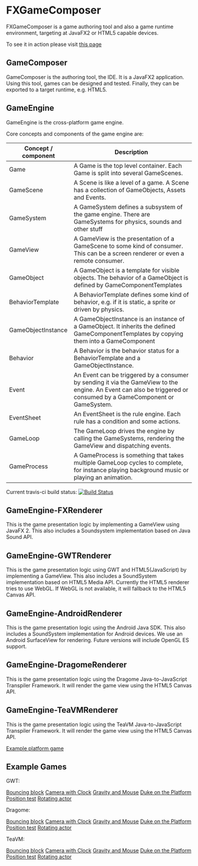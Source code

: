 FXGameComposer
=============

FXGameComposer is a game authoring tool and also a game runtime environment, targeting at JavaFX2 or HTML5 capable devices.

To see it in action please visit [this page](http://www.mirkosertic.de/doku.php/javastuff/javafxgameauthoring)

GameComposer
-----------

GameComposer is the authoring tool, the IDE. It is a JavaFX2 application. Using this tool, games can be designed
and tested. Finally, they can be exported to a target runtime, e.g. HTML5.

GameEngine
----------

GameEngine is the cross-platform game engine.

Core concepts and components of the game engine are:

| Concept /  component   | Description
|------------------------|------------------------------------------------------------------------------------------------------------------------------------------------------------------
| Game                   | A Game is the top level container. Each Game is split into several GameScenes.
| GameScene              | A Scene is like a level of a game. A Scene has a collection of GameObjects, Assets and Events.
| GameSystem             | A GameSystem defines a subsystem of the game engine. There are GameSystems for physics, sounds and other stuff
| GameView               | A GameView is the presentation of a GameScene to some kind of consumer. This can be a screen renderer or even a remote consumer.
| GameObject             | A GameObject is a template for visible objects. The behavior of a GameObject is defined by GameComponentTemplates
| BehaviorTemplate       | A BehaviorTemplate defines some kind of behavior, e.g. if it is static, a sprite or driven by physics.
| GameObjectInstance     | A GameObjectInstance is an instance of a GameObject. It inherits the defined GameComponentTemplates by copying them into a GameComponent
| Behavior               | A Behavior is the behavior status for a BehaviorTemplate and a GameObjectInstance.
| Event                  | An Event can be triggered by a consumer by sending it via the GameView to the engine. An Event can also be triggered or consumed by a GameComponent or GameSystem.
| EventSheet             | An EventSheet is the rule engine. Each rule has a condition and some actions.
| GameLoop               | The GameLoop drives the engine by calling the GameSystems, rendering the GameView and dispatching events.
| GameProcess            | A GameProcess is something that takes multiple GameLoop cycles to complete, for instance playing background music or playing an animation.

Current travis-ci build status: [![Build Status](https://travis-ci.org/mirkosertic/GameComposer.svg?branch=master)](https://travis-ci.org/mirkosertic/GameComposer)


GameEngine-FXRenderer
---------------------

This is the game presentation logic by implementing a GameView using JavaFX 2. This also includes a Soundsystem implementation based on Java Sound API.

GameEngine-GWTRenderer
--------------

This is the game presentation logic using GWT and HTML5(JavaScript) by implementing a GameView. This also includes a SoundSystem implementation based on HTML5 Media API.
Currently the HTML5 renderer tries to use WebGL. If WebGL is not available, it will fallback to the HTML5 Canvas API.

GameEngine-AndroidRenderer
--------------

This is the game presentation logic using the Android Java SDK. This also includes a SoundSystem implementation for Android devices.
We use an Android SurfaceView for rendering. Future versions will include OpenGL ES support.

GameEngine-DragomeRenderer
--------------

This is the game presentation logic using the Dragome Java-to-JavaScript Transpiler Framework. It will render the game view
using the HTML5 Canvas API.

GameEngine-TeaVMRenderer
--------------

This is the game presentation logic using the TeaVM Java-to-JavaScript Transpiler Framework. It will render the game view
using the HTML5 Canvas API.

[Example platform game](http://mirkosertic.github.io/GameComposer/games/dukeplatform_teavm/index.html)


Example Games
-------------

GWT:

[Bouncing block](http://mirkosertic.github.io/GameComposer/games/gwt/bounce/index.html)
[Camera with Clock](http://mirkosertic.github.io/GameComposer/games/gwt/camera/index.html)
[Gravity and Mouse](http://mirkosertic.github.io/GameComposer/games/gwt/gravity/index.html)
[Duke on the Platform](http://mirkosertic.github.io/GameComposer/games/gwt/platformer/index.html)
[Position test](http://mirkosertic.github.io/GameComposer/games/gwt/positiontest/index.html)
[Rotating actor](http://mirkosertic.github.io/GameComposer/games/gwt/rotatingactor/index.html)

Dragome:

[Bouncing block](http://mirkosertic.github.io/GameComposer/games/dragome/bounce/index.html)
[Camera with Clock](http://mirkosertic.github.io/GameComposer/games/dragome/camera/index.html)
[Gravity and Mouse](http://mirkosertic.github.io/GameComposer/games/dragome/gravity/index.html)
[Duke on the Platform](http://mirkosertic.github.io/GameComposer/games/dragome/platformer/index.html)
[Position test](http://mirkosertic.github.io/GameComposer/games/dragome/positiontest/index.html)
[Rotating actor](http://mirkosertic.github.io/GameComposer/games/dragome/rotatingactor/index.html)

TeaVM:

[Bouncing block](http://mirkosertic.github.io/GameComposer/games/teavm/bounce/index.html)
[Camera with Clock](http://mirkosertic.github.io/GameComposer/games/teavm/camera/index.html)
[Gravity and Mouse](http://mirkosertic.github.io/GameComposer/games/teavm/gravity/index.html)
[Duke on the Platform](http://mirkosertic.github.io/GameComposer/games/teavm/platformer/index.html)
[Position test](http://mirkosertic.github.io/GameComposer/games/teavm/positiontest/index.html)
[Rotating actor](http://mirkosertic.github.io/GameComposer/games/teavm/rotatingactor/index.html)
